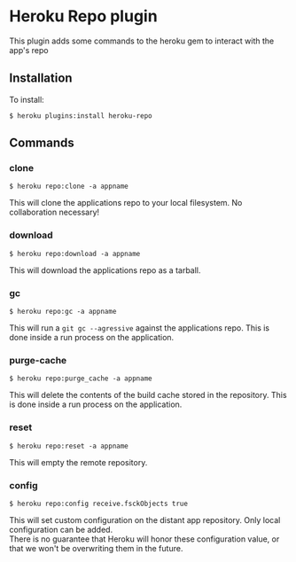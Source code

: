 # Heroku Repo plugin

This plugin adds some commands to the heroku gem to interact with the app's repo

## Installation

To install:

    $ heroku plugins:install heroku-repo

## Commands

### clone

    $ heroku repo:clone -a appname

This will clone the applications repo to your local filesystem. No collaboration necessary!

### download

    $ heroku repo:download -a appname

This will download the applications repo as a tarball.

### gc

    $ heroku repo:gc -a appname

This will run a `git gc --agressive` against the applications repo. This is done inside a run process on the application.

### purge-cache

    $ heroku repo:purge_cache -a appname

This will delete the contents of the build cache stored in the repository. This is done inside a run process on the application.

### reset

    $ heroku repo:reset -a appname

This will empty the remote repository.

### config

    $ heroku repo:config receive.fsckObjects true

This will set custom configuration on the distant app repository. Only local configuration can be added.  
There is no guarantee that Heroku will honor these configuration value, or that we won't be overwriting them in the future.
